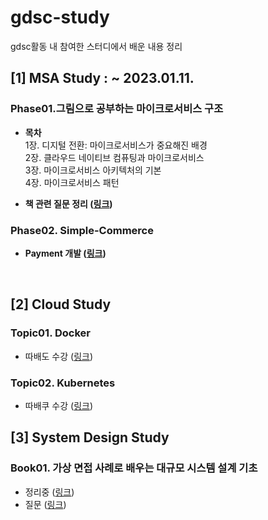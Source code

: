 # gdsc-study

gdsc활동 내 참여한 스터디에서 배운 내용 정리

## **[1] MSA Study : ~ 2023.01.11.**

### **Phase01.그림으로 공부하는 마이크로서비스 구조**

- **목차**  
  1장. 디지털 전환: 마이크로서비스가 중요해진 배경  
  2장. 클라우드 네이티브 컴퓨팅과 마이크로서비스  
  3장. 마이크로서비스 아키텍처의 기본  
  4장. 마이크로서비스 패턴

- **책 관련 질문 정리 ([링크](./msa-study/question.md))**

### **Phase02. Simple-Commerce**

- **Payment 개발 ([링크](https://github.com/gdsc-msa-ecommerce/payment-service))**

<br/>

## **[2] Cloud Study**

### **Topic01. Docker**

- 따배도 수강 ([링크](./cloud-study/docker.md))

### **Topic02. Kubernetes**

- 따배쿠 수강 ([링크](./cloud-study/kubernetes.md))

## **[3] System Design Study**

### **Book01. 가상 면접 사례로 배우는 대규모 시스템 설계 기초**

- 정리중 ([링크](https://github.com/wabede/book_system-design-interview))
- 질문 ([링크](./system_design-study/question.md))
